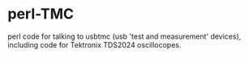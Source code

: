 # perl-TMC
perl code for talking to usbtmc (usb 'test and measurement' devices), including code for Tektronix TDS2024 oscillocopes.
